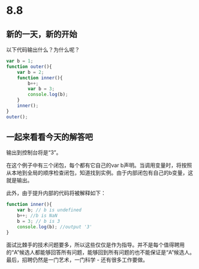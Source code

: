 # 8.8

## 新的一天，新的开始

以下代码输出什么？为什么呢？

```javascript
var b = 1;
function outer(){
    var b = 2;
    function inner(){
        b++;
        var b = 3;
        console.log(b);
    }
    inner();
}
outer();
```

## 一起来看看今天的解答吧

输出到控制台将是“3”。

在这个例子中有三个闭包，每个都有它自己的var b声明。当调用变量时，将按照从本地到全局的顺序检查闭包，知道找到实例。由于内部闭包有自己的b变量，这就是输出。

此外，由于提升内部的代码将被解释如下：

```javascript
function inner(){
    var b; // b is undefined
    b++; //b is NaN
    b = 3; // b is 3
    console.log(b); //output '3'
}
```

面试比棘手的技术问题要多，所以这些仅仅是作为指导。并不是每个值得聘用的“A”候选人都能够回答所有问题，能够回到所有问题的也不能保证是“A”候选人。最后，招聘仍然是一门艺术，一门科学 - 还有很多工作要做。